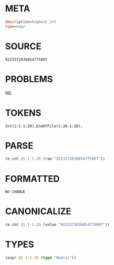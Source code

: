 # META
~~~ini
description=highest_int
type=expr
~~~
# SOURCE
~~~roc
9223372036854775807
~~~
# PROBLEMS
NIL
# TOKENS
~~~zig
Int(1:1-1:20),EndOfFile(1:20-1:20),
~~~
# PARSE
~~~clojure
(e-int @1.1-1.20 (raw "9223372036854775807"))
~~~
# FORMATTED
~~~roc
NO CHANGE
~~~
# CANONICALIZE
~~~clojure
(e-int @1.1-1.20 (value "9223372036854775807"))
~~~
# TYPES
~~~clojure
(expr @1.1-1.20 (type "Num(a)"))
~~~
